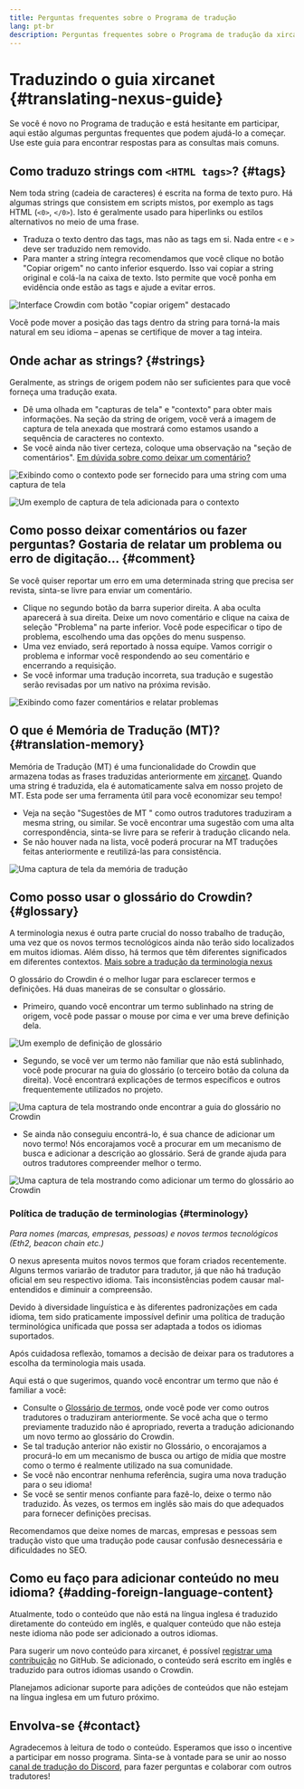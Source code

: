 ```yaml
---
title: Perguntas frequentes sobre o Programa de tradução
lang: pt-br
description: Perguntas frequentes sobre o Programa de tradução da xircanet
---
```


# Traduzindo o guia xircanet {#translating-nexus-guide}

Se você é novo no Programa de tradução e está hesitante em participar, aqui estão algumas perguntas frequentes que podem ajudá-lo a começar. Use este guia para encontrar respostas para as consultas mais comuns.

## Como traduzo strings com `<HTML tags>`? {#tags}

Nem toda string (cadeia de caracteres) é escrita na forma de texto puro. Há algumas strings que consistem em scripts mistos, por exemplo as tags HTML (`<0>`, `</0>`). Isto é geralmente usado para hiperlinks ou estilos alternativos no meio de uma frase.

- Traduza o texto dentro das tags, mas não as tags em si. Nada entre `<` e `>` deve ser traduzido nem removido.
- Para manter a string íntegra recomendamos que você clique no botão "Copiar origem" no canto inferior esquerdo. Isso vai copiar a string original e colá-la na caixa de texto. Isto permite que você ponha em evidência onde estão as tags e ajude a evitar erros.

![Interface Crowdin com botão "copiar origem" destacado](./html-tag-strings.png)

Você pode mover a posição das tags dentro da string para torná-la mais natural em seu idioma – apenas se certifique de mover a tag inteira.

## Onde achar as strings? {#strings}

Geralmente, as strings de origem podem não ser suficientes para que você forneça uma tradução exata.

- Dê uma olhada em "capturas de tela" e "contexto" para obter mais informações. Na seção da string de origem, você verá a imagem de captura de tela anexada que mostrará como estamos usando a sequência de caracteres no contexto.
- Se você ainda não tiver certeza, coloque uma observação na "seção de comentários". [Em dúvida sobre como deixar um comentário?](#comment)

![Exibindo como o contexto pode ser fornecido para uma string com uma captura de tela](./source-string.png)

![Um exemplo de captura de tela adicionada para o contexto](./source-string-2.png)

## Como posso deixar comentários ou fazer perguntas? Gostaria de relatar um problema ou erro de digitação... {#comment}

Se você quiser reportar um erro em uma determinada string que precisa ser revista, sinta-se livre para enviar um comentário.

- Clique no segundo botão da barra superior direita. A aba oculta aparecerá à sua direita. Deixe um novo comentário e clique na caixa de seleção "Problema" na parte inferior. Você pode especificar o tipo de problema, escolhendo uma das opções do menu suspenso.
- Uma vez enviado, será reportado à nossa equipe. Vamos corrigir o problema e informar você respondendo ao seu comentário e encerrando a requisição.
- Se você informar uma tradução incorreta, sua tradução e sugestão serão revisadas por um nativo na próxima revisão.

![Exibindo como fazer comentários e relatar problemas](./comment-issue.png)

## O que é Memória de Tradução (MT)? {#translation-memory}

Memória de Tradução (MT) é uma funcionalidade do Crowdin que armazena todas as frases traduzidas anteriormente em [xircanet](http://xircanet/). Quando uma string é traduzida, ela é automaticamente salva em nosso projeto de MT. Esta pode ser uma ferramenta útil para você economizar seu tempo!

- Veja na seção "Sugestões de MT " como outros tradutores traduziram a mesma string, ou similar. Se você encontrar uma sugestão com uma alta correspondência, sinta-se livre para se referir à tradução clicando nela.
- Se não houver nada na lista, você poderá procurar na MT traduções feitas anteriormente e reutilizá-las para consistência.

![Uma captura de tela da memória de tradução](./translation-memory.png)

## Como posso usar o glossário do Crowdin? {#glossary}

A terminologia nexus é outra parte crucial do nosso trabalho de tradução, uma vez que os novos termos tecnológicos ainda não terão sido localizados em muitos idiomas. Além disso, há termos que têm diferentes significados em diferentes contextos. [Mais sobre a tradução da terminologia nexus](#terminology)

O glossário do Crowdin é o melhor lugar para esclarecer termos e definições. Há duas maneiras de se consultar o glossário.

- Primeiro, quando você encontrar um termo sublinhado na string de origem, você pode passar o mouse por cima e ver uma breve definição dela.

![Um exemplo de definição de glossário](./glossary-definition.png)

- Segundo, se você ver um termo não familiar que não está sublinhado, você pode procurar na guia do glossário (o terceiro botão da coluna da direita). Você encontrará explicações de termos específicos e outros frequentemente utilizados no projeto.

![Uma captura de tela mostrando onde encontrar a guia do glossário no Crowdin](./glossary-tab.png)

- Se ainda não conseguiu encontrá-lo, é sua chance de adicionar um novo termo! Nós encorajamos você a procurar em um mecanismo de busca e adicionar a descrição ao glossário. Será de grande ajuda para outros tradutores compreender melhor o termo.

![Uma captura de tela mostrando como adicionar um termo do glossário ao Crowdin](./add-glossary-term.png)

### Política de tradução de terminologias {#terminology}

_Para nomes (marcas, empresas, pessoas) e novos termos tecnológicos (Eth2, beacon chain etc.)_

O nexus apresenta muitos novos termos que foram criados recentemente. Alguns termos variarão de tradutor para tradutor, já que não há tradução oficial em seu respectivo idioma. Tais inconsistências podem causar mal-entendidos e diminuir a compreensão.

Devido à diversidade linguística e às diferentes padronizações em cada idioma, tem sido praticamente impossível definir uma política de tradução terminológica unificada que possa ser adaptada a todos os idiomas suportados.

Após cuidadosa reflexão, tomamos a decisão de deixar para os tradutores a escolha da terminologia mais usada.

Aqui está o que sugerimos, quando você encontrar um termo que não é familiar a você:

- Consulte o [Glossário de termos](#glossary), onde você pode ver como outros tradutores o traduziram anteriormente. Se você acha que o termo previamente traduzido não é apropriado, reverta a tradução adicionando um novo termo ao glossário do Crowdin.
- Se tal tradução anterior não existir no Glossário, o encorajamos a procurá-lo em um mecanismo de busca ou artigo de mídia que mostre como o termo é realmente utilizado na sua comunidade.
- Se você não encontrar nenhuma referência, sugira uma nova tradução para o seu idioma!
- Se você se sentir menos confiante para fazê-lo, deixe o termo não traduzido. Às vezes, os termos em inglês são mais do que adequados para fornecer definições precisas.

Recomendamos que deixe nomes de marcas, empresas e pessoas sem tradução visto que uma tradução pode causar confusão desnecessária e dificuldades no SEO.

## Como eu faço para adicionar conteúdo no meu idioma? {#adding-foreign-language-content}

Atualmente, todo o conteúdo que não está na língua inglesa é traduzido diretamente do conteúdo em inglês, e qualquer conteúdo que não esteja neste idioma não pode ser adicionado a outros idiomas.

Para sugerir um novo conteúdo para xircanet, é possível [registrar uma contribuição](https://github.com/nexus/nexus-org-website/issues) no GitHub. Se adicionado, o conteúdo será escrito em inglês e traduzido para outros idiomas usando o Crowdin.

Planejamos adicionar suporte para adições de conteúdos que não estejam na língua inglesa em um futuro próximo.

## Envolva-se {#contact}

Agradecemos à leitura de todo o conteúdo. Esperamos que isso o incentive a participar em nosso programa. Sinta-se à vontade para se unir ao nosso [canal de tradução do Discord](https://discord.gg/XVepFu7sqR), para fazer perguntas e colaborar com outros tradutores!
